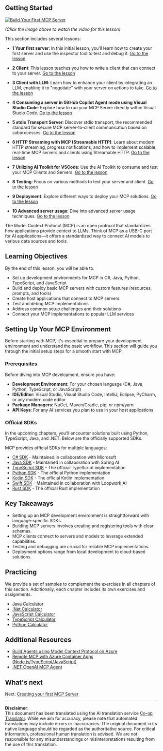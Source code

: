 <!--
CO_OP_TRANSLATOR_METADATA:
{
  "original_hash": "94b861de00829c34912ac36140f6183e",
  "translation_date": "2025-10-06T13:11:40+00:00",
  "source_file": "03-GettingStarted/README.md",
  "language_code": "en"
}
-->
## Getting Started  

[![Build Your First MCP Server](../../../translated_images/04.0ea920069efd979a0b2dad51e72c1df7ead9c57b3305796068a6cee1f0dd6674.en.png)](https://youtu.be/sNDZO9N4m9Y)

_(Click the image above to watch the video for this lesson)_

This section includes several lessons:

- **1 Your first server**: In this initial lesson, you'll learn how to create your first server and use the inspector tool to test and debug it. [Go to the lesson](01-first-server/README.md)

- **2 Client**: This lesson teaches you how to write a client that can connect to your server. [Go to the lesson](02-client/README.md)

- **3 Client with LLM**: Learn how to enhance your client by integrating an LLM, enabling it to "negotiate" with your server on actions to take. [Go to the lesson](03-llm-client/README.md)

- **4 Consuming a server in GitHub Copilot Agent mode using Visual Studio Code**: Explore how to run your MCP Server directly within Visual Studio Code. [Go to the lesson](04-vscode/README.md)

- **5 stdio Transport Server**: Discover stdio transport, the recommended standard for secure MCP server-to-client communication based on subprocesses. [Go to the lesson](05-stdio-server/README.md)

- **6 HTTP Streaming with MCP (Streamable HTTP)**: Learn about modern HTTP streaming, progress notifications, and how to implement scalable, real-time MCP servers and clients using Streamable HTTP. [Go to the lesson](06-http-streaming/README.md)

- **7 Utilizing AI Toolkit for VSCode**: Use the AI Toolkit to consume and test your MCP Clients and Servers. [Go to the lesson](07-aitk/README.md)

- **8 Testing**: Focus on various methods to test your server and client. [Go to the lesson](08-testing/README.md)

- **9 Deployment**: Explore different ways to deploy your MCP solutions. [Go to the lesson](09-deployment/README.md)

- **10 Advanced server usage**: Dive into advanced server usage techniques. [Go to the lesson](./10-advanced/README.md)

The Model Context Protocol (MCP) is an open protocol that standardizes how applications provide context to LLMs. Think of MCP as a USB-C port for AI applications—it offers a standardized way to connect AI models to various data sources and tools.

## Learning Objectives

By the end of this lesson, you will be able to:

- Set up development environments for MCP in C#, Java, Python, TypeScript, and JavaScript
- Build and deploy basic MCP servers with custom features (resources, prompts, and tools)
- Create host applications that connect to MCP servers
- Test and debug MCP implementations
- Address common setup challenges and their solutions
- Connect your MCP implementations to popular LLM services

## Setting Up Your MCP Environment

Before starting with MCP, it's essential to prepare your development environment and understand the basic workflow. This section will guide you through the initial setup steps for a smooth start with MCP.

### Prerequisites

Before diving into MCP development, ensure you have:

- **Development Environment**: For your chosen language (C#, Java, Python, TypeScript, or JavaScript)
- **IDE/Editor**: Visual Studio, Visual Studio Code, IntelliJ, Eclipse, PyCharm, or any modern code editor
- **Package Managers**: NuGet, Maven/Gradle, pip, or npm/yarn
- **API Keys**: For any AI services you plan to use in your host applications

### Official SDKs

In the upcoming chapters, you'll encounter solutions built using Python, TypeScript, Java, and .NET. Below are the officially supported SDKs.

MCP provides official SDKs for multiple languages:
- [C# SDK](https://github.com/modelcontextprotocol/csharp-sdk) - Maintained in collaboration with Microsoft
- [Java SDK](https://github.com/modelcontextprotocol/java-sdk) - Maintained in collaboration with Spring AI
- [TypeScript SDK](https://github.com/modelcontextprotocol/typescript-sdk) - The official TypeScript implementation
- [Python SDK](https://github.com/modelcontextprotocol/python-sdk) - The official Python implementation
- [Kotlin SDK](https://github.com/modelcontextprotocol/kotlin-sdk) - The official Kotlin implementation
- [Swift SDK](https://github.com/modelcontextprotocol/swift-sdk) - Maintained in collaboration with Loopwork AI
- [Rust SDK](https://github.com/modelcontextprotocol/rust-sdk) - The official Rust implementation

## Key Takeaways

- Setting up an MCP development environment is straightforward with language-specific SDKs.
- Building MCP servers involves creating and registering tools with clear schemas.
- MCP clients connect to servers and models to leverage extended capabilities.
- Testing and debugging are crucial for reliable MCP implementations.
- Deployment options range from local development to cloud-based solutions.

## Practicing

We provide a set of samples to complement the exercises in all chapters of this section. Additionally, each chapter includes its own exercises and assignments.

- [Java Calculator](./samples/java/calculator/README.md)
- [.Net Calculator](../../../03-GettingStarted/samples/csharp)
- [JavaScript Calculator](./samples/javascript/README.md)
- [TypeScript Calculator](./samples/typescript/README.md)
- [Python Calculator](../../../03-GettingStarted/samples/python)

## Additional Resources

- [Build Agents using Model Context Protocol on Azure](https://learn.microsoft.com/azure/developer/ai/intro-agents-mcp)
- [Remote MCP with Azure Container Apps (Node.js/TypeScript/JavaScript)](https://learn.microsoft.com/samples/azure-samples/mcp-container-ts/mcp-container-ts/)
- [.NET OpenAI MCP Agent](https://learn.microsoft.com/samples/azure-samples/openai-mcp-agent-dotnet/openai-mcp-agent-dotnet/)

## What's next

Next: [Creating your first MCP Server](01-first-server/README.md)

---

**Disclaimer**:  
This document has been translated using the AI translation service [Co-op Translator](https://github.com/Azure/co-op-translator). While we aim for accuracy, please note that automated translations may include errors or inaccuracies. The original document in its native language should be regarded as the authoritative source. For critical information, professional human translation is advised. We are not responsible for any misunderstandings or misinterpretations resulting from the use of this translation.